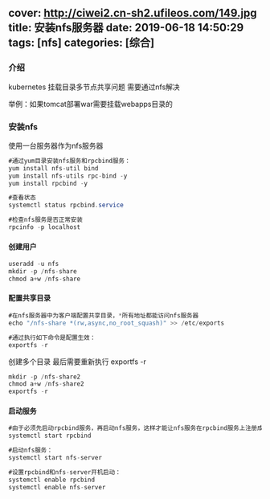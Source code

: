 cover: http://ciwei2.cn-sh2.ufileos.com/149.jpg
title: 安装nfs服务器
date: 2019-06-18 14:50:29
tags: [nfs]
categories: [综合]
---
### 介绍

kubernetes 挂载目录多节点共享问题 需要通过nfs解决

<!--more-->

举例：如果tomcat部署war需要挂载webapps目录的

### 安装nfs

使用一台服务器作为nfs服务器

```java
#通过yum目录安装nfs服务和rpcbind服务：
yum install nfs-util bind
yum install nfs-utils rpc-bind -y
yum install rpcbind -y

#查看状态
systemctl status rpcbind.service

#检查nfs服务是否正常安装 
rpcinfo -p localhost
```

#### 创建用户

```java
useradd -u nfs
mkdir -p /nfs-share
chmod a+w /nfs-share
```

#### 配置共享目录

```java
#在nfs服务器中为客户端配置共享目录，*所有地址都能访问nfs服务器
echo "/nfs-share *(rw,async,no_root_squash)" >> /etc/exports

#通过执行如下命令是配置生效：
exportfs -r
```

创建多个目录 最后需要重新执行 exportfs -r

```java
mkdir -p /nfs-share2
chmod a+w /nfs-share2
exportfs -r
```

#### 启动服务

```java
#由于必须先启动rpcbind服务，再启动nfs服务，这样才能让nfs服务在rpcbind服务上注册成功：
systemctl start rpcbind

#启动nfs服务： 
systemctl start nfs-server

#设置rpcbind和nfs-server开机启动： 
systemctl enable rpcbind
systemctl enable nfs-server
```